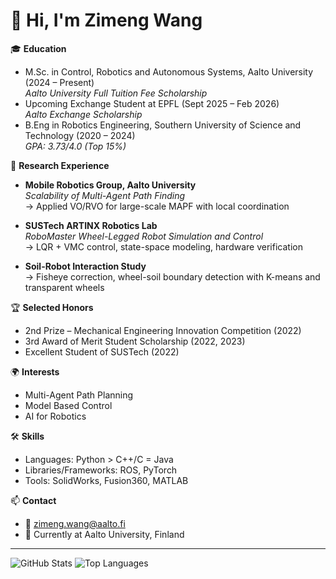 # 👋 Hi, I'm Zimeng Wang

🎓 **Education**
- M.Sc. in Control, Robotics and Autonomous Systems, Aalto University (2024 – Present)  
  _Aalto University Full Tuition Fee Scholarship_  
- Upcoming Exchange Student at EPFL (Sept 2025 – Feb 2026)  
  _Aalto Exchange Scholarship_  
- B.Eng in Robotics Engineering, Southern University of Science and Technology (2020 – 2024)  
  _GPA: 3.73/4.0 (Top 15%)_

🔬 **Research Experience**

- **Mobile Robotics Group, Aalto University**  
  *Scalability of Multi-Agent Path Finding*  
  → Applied VO/RVO for large-scale MAPF with local coordination

- **SUSTech ARTINX Robotics Lab**  
  *RoboMaster Wheel-Legged Robot Simulation and Control*  
  → LQR + VMC control, state-space modeling, hardware verification

- **Soil-Robot Interaction Study**  
  → Fisheye correction, wheel-soil boundary detection with K-means and transparent wheels

🏆 **Selected Honors**
- 2nd Prize – Mechanical Engineering Innovation Competition (2022)  
- 3rd Award of Merit Student Scholarship (2022, 2023)  
- Excellent Student of SUSTech (2022)  

🌍 **Interests**
- Multi-Agent Path Planning  
- Model Based Control  
- AI for Robotics

🛠️ **Skills**
- Languages: Python > C++/C = Java 
- Libraries/Frameworks: ROS, PyTorch  
- Tools: SolidWorks, Fusion360, MATLAB

📫 **Contact**
- 📧 zimeng.wang@aalto.fi
- 📍 Currently at Aalto University, Finland

<!-- GitHub Stats -->
---

![GitHub Stats](https://github-readme-stats.vercel.app/api?username=yourusername&show_icons=true&theme=default)
![Top Languages](https://github-readme-stats.vercel.app/api/top-langs/?username=yourusername&layout=compact)
